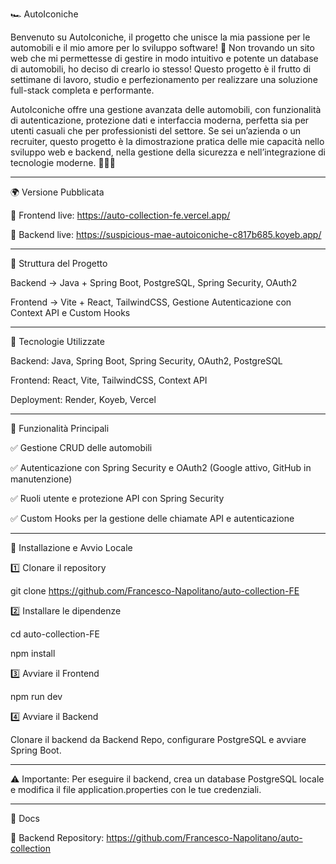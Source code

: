 🏎️ AutoIconiche

Benvenuto su AutoIconiche, il progetto che unisce la mia passione per le automobili e il mio amore per lo sviluppo software! 🚀 Non trovando un sito web che mi permettesse di gestire in modo intuitivo e potente un database di automobili, ho deciso di crearlo io stesso! Questo progetto è il frutto di settimane di lavoro, studio e perfezionamento per realizzare una soluzione full-stack completa e performante.

AutoIconiche offre una gestione avanzata delle automobili, con funzionalità di autenticazione, protezione dati e interfaccia moderna, perfetta sia per utenti casuali che per professionisti del settore. Se sei un’azienda o un recruiter, questo progetto è la dimostrazione pratica delle mie capacità nello sviluppo web e backend, nella gestione della sicurezza e nell’integrazione di tecnologie moderne. 👨🏻‍💻

---

🌍 Versione Pubblicata

🔗 Frontend live: https://auto-collection-fe.vercel.app/

🔗 Backend live: https://suspicious-mae-autoiconiche-c817b685.koyeb.app/

---

📂 Struttura del Progetto

Backend → Java + Spring Boot, PostgreSQL, Spring Security, OAuth2

Frontend → Vite + React, TailwindCSS, Gestione Autenticazione con Context API e Custom Hooks

---

🚀 Tecnologie Utilizzate

Backend: Java, Spring Boot, Spring Security, OAuth2, PostgreSQL

Frontend: React, Vite, TailwindCSS, Context API

Deployment: Render, Koyeb, Vercel

---

🔑 Funzionalità Principali

✅ Gestione CRUD delle automobili

✅ Autenticazione con Spring Security e OAuth2 (Google attivo, GitHub in manutenzione)

✅ Ruoli utente e protezione API con Spring Security

✅ Custom Hooks per la gestione delle chiamate API e autenticazione

---

🔧 Installazione e Avvio Locale

1️⃣ Clonare il repository

git clone https://github.com/Francesco-Napolitano/auto-collection-FE

2️⃣ Installare le dipendenze

cd auto-collection-FE

npm install

3️⃣ Avviare il Frontend

npm run dev

4️⃣ Avviare il Backend

Clonare il backend da Backend Repo, configurare PostgreSQL e avviare Spring Boot.

---

⚠️ Importante: Per eseguire il backend, crea un database PostgreSQL locale e modifica il file application.properties con le tue credenziali.

---

📖 Docs

🔗 Backend Repository: https://github.com/Francesco-Napolitano/auto-collection

